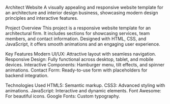 Architect Website
A visually appealing and responsive website template for an architecture and interior design business, showcasing modern design principles and interactive features.

Project Overview
This project is a responsive website template for an architectural firm. It includes sections for showcasing services, team members, and contact information. Designed with HTML, CSS, and JavaScript, it offers smooth animations and an engaging user experience.

Key Features
Modern UI/UX: Attractive layout with seamless navigation.
Responsive Design: Fully functional across desktop, tablet, and mobile devices.
Interactive Components: Hamburger menu, tilt effects, and spinner animations.
Contact Form: Ready-to-use form with placeholders for backend integration.

Technologies Used
HTML5: Semantic markup.
CSS3: Advanced styling with animations.
JavaScript: Interactive and dynamic elements.
Font Awesome: For beautiful icons.
Google Fonts: Custom typography.
